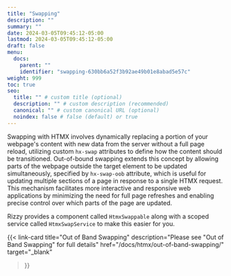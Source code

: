 ```yaml
---
title: "Swapping"
description: ""
summary: ""
date: 2024-03-05T09:45:12-05:00
lastmod: 2024-03-05T09:45:12-05:00
draft: false
menu:
  docs:
    parent: ""
    identifier: "swapping-630bb6a52f3b92ae49b01e8abad5e57c"
weight: 999
toc: true
seo:
  title: "" # custom title (optional)
  description: "" # custom description (recommended)
  canonical: "" # custom canonical URL (optional)
  noindex: false # false (default) or true
---
```


Swapping with HTMX involves dynamically replacing a portion of your webpage's content with new data from the server without a full page reload, utilizing custom `hx-swap` attributes to define how the content should be transitioned. Out-of-bound swapping extends this concept by allowing parts of the webpage outside the target element to be updated simultaneously, specified by `hx-swap-oob` attribute, which is useful for updating multiple sections of a page in response to a single HTMX request. This mechanism facilitates more interactive and responsive web applications by minimizing the need for full page refreshes and enabling precise control over which parts of the page are updated.

Rizzy provides a component called `HtmxSwappable` along with a scoped service called `HtmxSwapService` to make this easier for you. 

{{< link-card
  title="Out of Band Swapping"
  description="Please see \"Out of Band Swapping\" for full details"
  href="/docs/htmx/out-of-band-swapping/"
  target="_blank"
>}}